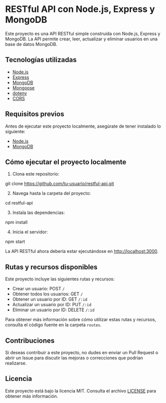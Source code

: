 # RESTful API con Node.js, Express y MongoDB

Este proyecto es una API RESTful simple construida con Node.js, Express y MongoDB. La API permite crear, leer, actualizar y eliminar usuarios en una base de datos MongoDB.

## Tecnologías utilizadas

- [Node.js](https://nodejs.org/)
- [Express](https://expressjs.com/)
- [MongoDB](https://www.mongodb.com/)
- [Mongoose](https://mongoosejs.com/)
- [dotenv](https://www.npmjs.com/package/dotenv)
- [CORS](https://www.npmjs.com/package/cors)

## Requisitos previos

Antes de ejecutar este proyecto localmente, asegúrate de tener instalado lo siguiente:

- [Node.js](https://nodejs.org/en/download/)
- [MongoDB](https://www.mongodb.com/try/download/community)

## Cómo ejecutar el proyecto localmente

1. Clona este repositorio:

git clone https://github.com/tu-usuario/restful-api.git


2. Navega hasta la carpeta del proyecto:

cd restful-api


3. Instala las dependencias:

npm install


4. Inicia el servidor:

npm start


La API RESTful ahora debería estar ejecutándose en [http://localhost:3000](http://localhost:3000).

## Rutas y recursos disponibles

Este proyecto incluye las siguientes rutas y recursos:

- Crear un usuario: POST `/`
- Obtener todos los usuarios: GET `/`
- Obtener un usuario por ID: GET `/:id`
- Actualizar un usuario por ID: PUT `/:id`
- Eliminar un usuario por ID: DELETE `/:id`

Para obtener más información sobre cómo utilizar estas rutas y recursos, consulta el código fuente en la carpeta `routes`.

## Contribuciones

Si deseas contribuir a este proyecto, no dudes en enviar un Pull Request o abrir un Issue para discutir las mejoras o correcciones que podrían realizarse.

## Licencia

Este proyecto está bajo la licencia MIT. Consulta el archivo [LICENSE](LICENSE) para obtener más información.
